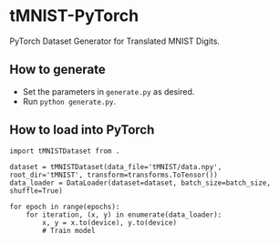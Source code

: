 # tMNIST-PyTorch
PyTorch Dataset Generator for Translated MNIST Digits.

## How to generate
- Set the parameters in `generate.py` as desired.
- Run `python generate.py`.

## How to load into PyTorch
```
import tMNISTDataset from .

dataset = tMNISTDataset(data_file='tMNIST/data.npy', root_dir='tMNIST', transform=transforms.ToTensor())
data_loader = DataLoader(dataset=dataset, batch_size=batch_size, shuffle=True)

for epoch in range(epochs):
    for iteration, (x, y) in enumerate(data_loader):
        x, y = x.to(device), y.to(device)
        # Train model
```
